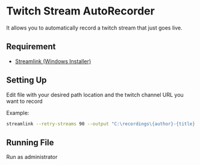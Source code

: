 # Twitch Stream AutoRecorder
It allows you to automatically record a twitch stream that just goes live.

## Requirement
- [Streamlink (Windows Installer)](https://github.com/streamlink/windows-builds/releases)

## Setting Up
Edit file with your desired path location and the twitch channel URL you want to record

Example:
```bash
streamlink --retry-streams 90 --output "C:\recordings\{author}-{title}.ts" https://twitch.tv/channelname best
```

## Running File
Run as administrator
